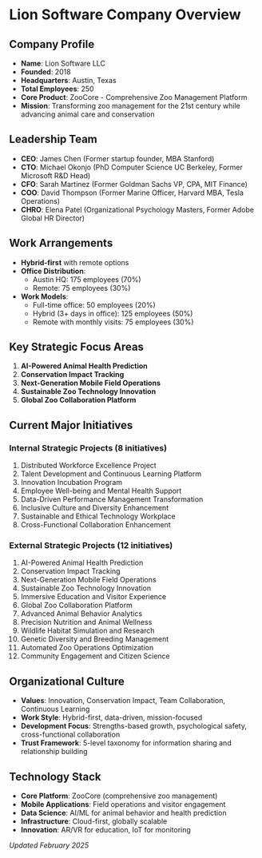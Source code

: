 # Lion Software Company Overview

## Company Profile
- **Name**: Lion Software LLC
- **Founded**: 2018
- **Headquarters**: Austin, Texas
- **Total Employees**: 250
- **Core Product**: ZooCore - Comprehensive Zoo Management Platform
- **Mission**: Transforming zoo management for the 21st century while advancing animal care and conservation

## Leadership Team
- **CEO**: James Chen (Former startup founder, MBA Stanford)
- **CTO**: Michael Okonjo (PhD Computer Science UC Berkeley, Former Microsoft R&D Head)
- **CFO**: Sarah Martinez (Former Goldman Sachs VP, CPA, MIT Finance)
- **COO**: David Thompson (Former Marine Officer, Harvard MBA, Tesla Operations)
- **CHRO**: Elena Patel (Organizational Psychology Masters, Former Adobe Global HR Director)

## Work Arrangements
- **Hybrid-first** with remote options
- **Office Distribution**: 
  - Austin HQ: 175 employees (70%)
  - Remote: 75 employees (30%)
- **Work Models**:
  - Full-time office: 50 employees (20%)
  - Hybrid (3+ days in office): 125 employees (50%)
  - Remote with monthly visits: 75 employees (30%)

## Key Strategic Focus Areas
1. **AI-Powered Animal Health Prediction**
2. **Conservation Impact Tracking**
3. **Next-Generation Mobile Field Operations**
4. **Sustainable Zoo Technology Innovation**
5. **Global Zoo Collaboration Platform**

## Current Major Initiatives
### Internal Strategic Projects (8 initiatives)
1. Distributed Workforce Excellence Project
2. Talent Development and Continuous Learning Platform
3. Innovation Incubation Program
4. Employee Well-being and Mental Health Support
5. Data-Driven Performance Management Transformation
6. Inclusive Culture and Diversity Enhancement
7. Sustainable and Ethical Technology Workplace
8. Cross-Functional Collaboration Enhancement

### External Strategic Projects (12 initiatives)
1. AI-Powered Animal Health Prediction
2. Conservation Impact Tracking
3. Next-Generation Mobile Field Operations
4. Sustainable Zoo Technology Innovation
5. Immersive Education and Visitor Experience
6. Global Zoo Collaboration Platform
7. Advanced Animal Behavior Analytics
8. Precision Nutrition and Animal Wellness
9. Wildlife Habitat Simulation and Research
10. Genetic Diversity and Breeding Management
11. Automated Zoo Operations Optimization
12. Community Engagement and Citizen Science

## Organizational Culture
- **Values**: Innovation, Conservation Impact, Team Collaboration, Continuous Learning
- **Work Style**: Hybrid-first, data-driven, mission-focused
- **Development Focus**: Strengths-based growth, psychological safety, cross-functional collaboration
- **Trust Framework**: 5-level taxonomy for information sharing and relationship building

## Technology Stack
- **Core Platform**: ZooCore (comprehensive zoo management)
- **Mobile Applications**: Field operations and visitor engagement
- **Data Science**: AI/ML for animal behavior and health prediction
- **Infrastructure**: Cloud-first, globally scalable
- **Innovation**: AR/VR for education, IoT for monitoring

*Updated February 2025*
